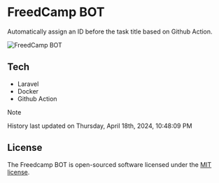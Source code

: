 # FreedCamp BOT

Automatically assign an ID before the task title based on Github Action.

![FreedCamp BOT](https://repository-images.githubusercontent.com/737932867/7d34798b-2680-471c-b089-a78a718d3d6a)

## Tech

- Laravel
- Docker
- Github Action

> [!NOTE]  
> History last updated on Thursday, April 18th, 2024, 10:48:09 PM

## License

The Freedcamp BOT is open-sourced software licensed under the [MIT license](https://opensource.org/licenses/MIT).
